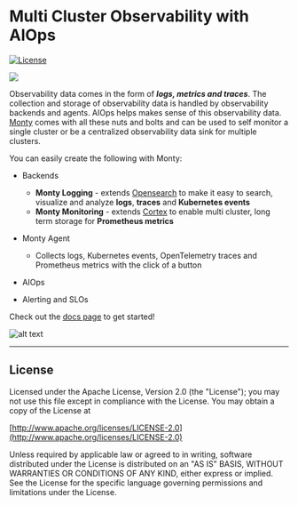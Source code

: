 # Multi Cluster Observability with AIOps 
[![License](https://img.shields.io/badge/License-Apache_2.0-blue.svg)](https://opensource.org/licenses/Apache-2.0)


[![](https://get.pulumi.com/new/button.svg)](https://app.pulumi.com/new?template=https://github.com/aity-cloud/monty)

Observability data comes in the form of ***logs, metrics and traces***.
The collection and storage of observability data is handled by observability backends and agents.
AIOps helps makes sense of this observability data.
[Monty](https://monty.io/) comes with all these nuts and bolts and can be used to self monitor a single cluster or be a centralized observability data sink for multiple clusters.

You can easily create the following with Monty:
* Backends
  - **Monty Logging** - extends [Opensearch](https://opensearch.org) to make it easy to search, visualize and analyze **logs**, **traces** and **Kubernetes events**
  - **Monty Monitoring** - extends [Cortex](https://cortexmetrics.io) to enable multi cluster, long term storage for **Prometheus metrics**

* Monty Agent
  - Collects logs, Kubernetes events, OpenTelemetry traces and Prometheus metrics with the click of a button
* AIOps
* Alerting and SLOs

Check out the [docs page](https://monty.io/) to get started!

![alt text](https://monty-public.s3.us-east-2.amazonaws.com/v06_high_level_arch.png)

----


## License

Licensed under the Apache License, Version 2.0 (the "License");
you may not use this file except in compliance with the License.
You may obtain a copy of the License at

[http://www.apache.org/licenses/LICENSE-2.0](http://www.apache.org/licenses/LICENSE-2.0)

Unless required by applicable law or agreed to in writing, software
distributed under the License is distributed on an "AS IS" BASIS,
WITHOUT WARRANTIES OR CONDITIONS OF ANY KIND, either express or implied.
See the License for the specific language governing permissions and
limitations under the License.
